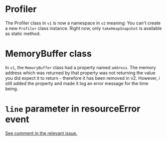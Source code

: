 # Profiler

The Profiler class in `v1` is now a namespace in `v2` meaning: You can't create a new `Profiler` class instance. Right now, only `takeHeapSnapshot` is available as static method.

# MemoryBuffer class

In `v1`, the `MemoryBuffer` class had a property named `address`. The memory address which was returned by that property was not returning the value you did expect it to return - therefore it has been removed in v2. However, i still added the property and made it log an error message for the time being.

# `line` parameter in resourceError event

[See comment in the relevant issue.](https://github.com/altmp/altv-js-module-v2/issues/188#issuecomment-1956867205)
